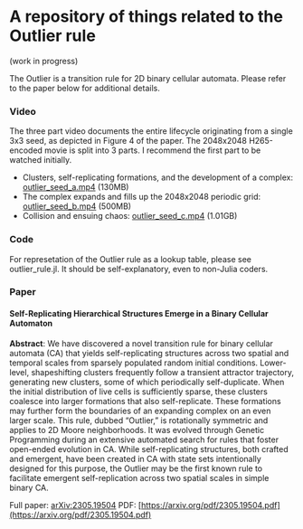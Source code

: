 # A repository of things related to the Outlier rule 

(work in progress)

The Outlier is a transition rule for 2D binary cellular automata. Please refer to the paper below for additional details.

### Video

The three part video documents the entire lifecycle originating from a single 3x3 seed, as depicted in Figure 4 of the paper.
The 2048x2048 H265-encoded movie is split into 3 parts. I recommend the first part to be watched initially.

* Clusters, self-replicating formations, and the development of a complex:  [outlier_seed_a.mp4](https://adjacentlab.com/outlier/videos/outlier_seed_a.mp4) (130MB)
* The complex expands and fills up the 2048x2048 periodic grid: [outlier_seed_b.mp4](https://adjacentlab.com/outlier/videos/outlier_seed_b.mp4) (500MB)
* Collision and ensuing chaos: [outlier_seed_c.mp4](https://adjacentlab.com/outlier/videos/outlier_seed_c.mp4) (1.01GB)

### Code

For represetation of the Outlier rule as a lookup table, please see outlier_rule.jl. It should be self-explanatory, even to non-Julia coders.

### Paper
#### Self-Replicating Hierarchical Structures Emerge in a Binary Cellular Automaton
**Abstract**: We have discovered a novel transition rule for binary cellular automata (CA)
that yields self-replicating structures across two spatial and temporal scales from
sparsely populated random initial conditions. Lower-level, shapeshifting clusters
frequently follow a transient attractor trajectory, generating new clusters, some
of which periodically self-duplicate. When the initial distribution of live cells is
sufficiently sparse, these clusters coalesce into larger formations that also self-replicate. These formations may further form the boundaries of an expanding
complex on an even larger scale. This rule, dubbed “Outlier,” is rotationally
symmetric and applies to 2D Moore neighborhoods. It was evolved through
Genetic Programming during an extensive automated search for rules that foster
open-ended evolution in CA. While self-replicating structures, both crafted and
emergent, have been created in CA with state sets intentionally designed for
this purpose, the Outlier may be the first known rule to facilitate emergent self-replication across two spatial scales in simple binary CA.

Full paper: [arXiv:2305.19504](https://arxiv.org/abs/2305.19504) PDF: [https://arxiv.org/pdf/2305.19504.pdf](https://arxiv.org/pdf/2305.19504.pdf)

